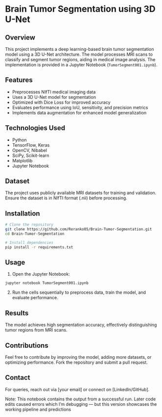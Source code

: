 # Brain Tumor Segmentation using 3D U-Net

## Overview
This project implements a deep learning-based brain tumor segmentation model using a 3D U-Net architecture. The model processes MRI scans to classify and segment tumor regions, aiding in medical image analysis. The implementation is provided in a Jupyter Notebook (`TumorSegment001.ipynb`).

## Features
- Preprocesses NIfTI medical imaging data
- Uses a 3D U-Net model for segmentation
- Optimized with Dice Loss for improved accuracy
- Evaluates performance using IoU, sensitivity, and precision metrics
- Implements data augmentation for enhanced model generalization

## Technologies Used
- Python
- TensorFlow, Keras
- OpenCV, Nibabel
- SciPy, Scikit-learn
- Matplotlib
- Jupyter Notebook

## Dataset
The project uses publicly available MRI datasets for training and validation. Ensure the dataset is in NIfTI format (.nii) before processing.

## Installation
```sh
# Clone the repository
git clone https://github.com/Reranko05/Brain-Tumor-Segmentation.git
cd Brain-Tumor-Segmentation

# Install dependencies
pip install -r requirements.txt
```

## Usage
1. Open the Jupyter Notebook:
```sh
jupyter notebook TumorSegment001.ipynb
```
2. Run the cells sequentially to preprocess data, train the model, and evaluate performance.

## Results
The model achieves high segmentation accuracy, effectively distinguishing tumor regions from MRI scans. 

## Contributions
Feel free to contribute by improving the model, adding more datasets, or optimizing performance. Fork the repository and submit a pull request.

## Contact
For queries, reach out via [your email] or connect on [LinkedIn/GitHub].

Note: This notebook contains the output from a successful run. Later code edits caused errors which I’m debugging — but this version showcases the working pipeline and predictions
